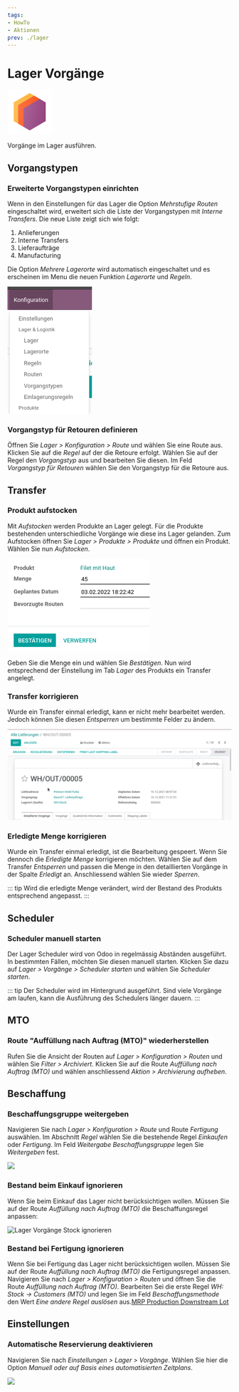 ```yaml
---
tags:
- HowTo
- Aktionen
prev: ./lager
---
```

# Lager Vorgänge
![icons_odoo_stock](assets/icons_odoo_stock.png)

Vorgänge im Lager ausführen.

## Vorgangstypen

### Erweiterte Vorgangstypen einrichten

Wenn in den Einstellungen für das Lager die Option *Mehrstufige Routen* eingeschaltet wird, erweitert sich die Liste der Vorgangstypen mit *Interne Transfers*. Die neue Liste zeigt sich wie folgt:

1. Anlieferungen
2. Interne Transfers
3. Lieferaufträge
4. Manufacturing

Die Option *Mehrere Lagerorte* wird automatisch eingeschaltet und es erscheinen im Menu die neuen Funktion *Lagerorte* und *Regeln*.

![](assets/Lager%20Erweitertes%20Menu.png)

### Vorgangstyp für Retouren definieren

Öffnen Sie *Lager > Konfiguration > Route* und wählen Sie eine Route aus. Klicken Sie auf die *Regel* auf der die Retoure erfolgt. Wählen Sie auf der Regel den *Vorgangstyp* aus und bearbeiten Sie diesen. Im Feld *Vorgangstyp für Retouren* wählen Sie den Vorgangstyp für die Retoure aus.

## Transfer

### Produkt aufstocken

Mit *Aufstocken* werden Produkte an Lager gelegt. Für die Produkte bestehenden unterschiedliche Vorgänge wie diese ins Lager gelanden. Zum Aufstocken öffnen Sie *Lager > Produkte > Produkte* und öffnen ein Produkt. Wählen Sie nun *Aufstocken*.

![](assets/Lager%20Produkt%20aufstocken.png)

Geben Sie die Menge ein und wählen Sie *Bestätigen*. Nun wird entsprechend der Einstellung im Tab *Lager* des Produkts ein Transfer angelegt.

### Transfer korrigieren

Wurde ein Transfer einmal erledigt, kann er nicht mehr bearbeitet werden. Jedoch können Sie diesen *Entsperren* um bestimmte Felder zu ändern.

![Lager Transfer entsperren](assets/Lager%20Transfer%20entsperren.gif)

### Erledigte Menge korrigieren

Wurde ein Transfer einmal erledigt, ist die Bearbeitung gespeert. Wenn Sie dennoch die *Erledigte Menge* korrigieren möchten. Wählen Sie auf dem Transfer *Entsperren* und passen die Menge in den detaillierten Vorgänge in der Spalte *Erledigt* an. Anschliessend wählen Sie wieder *Sperren*.

::: tip
Wird die erledigte Menge verändert, wird der Bestand des Produkts entsprechend angepasst.
:::

## Scheduler

### Scheduler manuell starten

Der Lager Scheduler wird von Odoo in regelmässig Abständen ausgeführt. In bestimmten Fällen, möchten Sie diesen manuell starten. Klicken Sie dazu auf *Lager > Vorgänge > Scheduler starten* und wählen Sie *Scheduler starten*.

::: tip
Der Scheduler wird im Hintergrund ausgeführt. Sind viele Vorgänge am laufen, kann die Ausführung des Schedulers länger dauern.
:::

## MTO

### Route "Auffüllung nach Auftrag (MTO)" wiederherstellen

Rufen Sie die Ansicht der Routen auf *Lager > Konfiguration > Routen* und wählen Sie *Filter > Archiviert*. Klicken Sie auf die Route *Auffüllung nach Auftrag (MTO)* und wählen anschliessend *Aktion > Archivierung aufheben*.

## Beschaffung

### Beschaffungsgruppe weitergeben

Navigieren Sie nach *Lager > Konfiguration > Route* und Route *Fertigung* auswählen. Im Abschnitt *Regel* wählen Sie die bestehende Regel *Einkaufen* oder *Fertigung*. Im Feld *Weitergabe Beschaffungsgruppe* legen Sie *Weitergeben* fest.

![](assets/Lager%20Vorgänge%20Weitergabe%20Beschaffungsgruppe.png)

### Bestand beim Einkauf ignorieren

Wenn Sie beim Einkauf das Lager nicht berücksichtigen wollen. Müssen Sie auf der Route *Auffüllung nach Auftrag (MTO)* die Beschaffungsregel anpassen:

![Lager Vorgänge Stock ignorieren](assets/Lager%20Vorgänge%20Stock%20ignorieren.gif)

### Bestand bei Fertigung ignorieren

Wenn Sie bei Fertigung das Lager nicht berücksichtigen wollen. Müssen Sie auf der Route *Auffüllung nach Auftrag (MTO)* die Fertigungsregel anpassen. Navigieren Sie nach *Lager > Konfiguration > Routen* und öffnen Sie die Route *Auffüllung nach Auftrag (MTO)*.  Bearbeiten Sei die erste Regel *WH: Stock → Customers (MTO)* und legen Sie im Feld *Beschaffungsmethode* den Wert *Eine andere Regel auslösen* aus.[MRP Production Downstream Lot](MRP%20Production%20Downstream%20Lot.md)

## Einstellungen

### Automatische Reservierung deaktivieren

Navigieren Sie nach *Einstellungen > Lager > Vorgänge*. Wählen Sie hier die Option *Manuell oder auf Basis eines automatisierten Zeitplans*.

![](assets/Lager%20Vorgänge%20Reservierung.png)